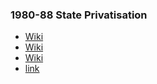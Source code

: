 ### 1980-88 State Privatisation
- [Wiki](https://en.wikipedia.org/wiki/Social_history_of_the_United_Kingdom_(1979%E2%80%93present)\#Thatcher's_Britain)
- [Wiki](https://en.wikipedia.org/wiki/Thatcherism)
- [Wiki](https://en.wikipedia.org/wiki/Economic_history_of_the_United_Kingdom\#1979%E2%80%931990:_the_Thatcher_era)
- [link](https://ipfs.io/ipfs/bafykbzacecku2c3jgh44jjyjsdt7ww63ametgbe266p4klbevnnvaad7rqjva?filename=Eric%20Hobsbawm%20-%20The%20Age%20of%20Extremes_%20The%20Short%20Twentieth%20Century%2C%201914-1991%20%20-Michael%20Joseph%20%281994%29.pdf)